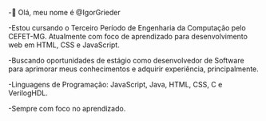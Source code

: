 -👋 Olá, meu nome é @IgorGrieder

-Estou cursando o Terceiro Período de Engenharia da Computação pelo CEFET-MG.
Atualmente com foco de aprendizado para desenvolvimento web em HTML, CSS e JavaScript.

-Buscando oportunidades de estágio como desenvolvedor de Software para aprimorar meus conhecimentos e adquirir experiência, principalmente.

-Linguagens de Programação: JavaScript, Java, HTML, CSS, C e VerilogHDL.

-Sempre com foco no aprendizado.

<!---
IgorGrieder/IgorGrieder is a ✨ special ✨ repository because its `README.md` (this file) appears on your GitHub profile.
You can click the Preview link to take a look at your changes.
--->
